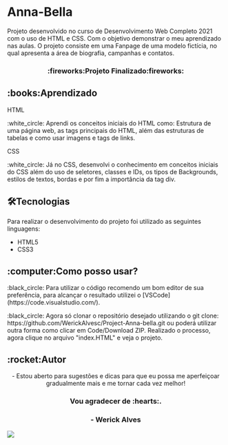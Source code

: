  <h1>Anna-Bella</h1>
 <p>Projeto desenvolvido no curso de Desenvolvimento Web Completo 2021 com o uso de HTML e CSS. Com o objetivo demonstrar o meu aprendizado nas aulas. O projeto consiste em uma Fanpage de uma modelo fictícia, no qual apresenta a área de biografia, campanhas e contatos.</p>
 
 <h3 align="center">:fireworks:Projeto Finalizado:fireworks:</h3>
 
 <h2>:books:Aprendizado</h2>
 
 <p>HTML</p>
 <p>:white_circle: Aprendi os conceitos iniciais do HTML como: Estrutura de uma página web, as tags principais do HTML, além das estruturas de tabelas e como usar imagens e tags de links.</p>
 
 <p>CSS</p>
 <p>:white_circle: Já no CSS, desenvolvi o conhecimento em conceitos iniciais do CSS além do uso de seletores, classes e IDs, os tipos de Backgrounds, estilos de textos, bordas e por fim a importância da tag div.</p>

 
 <h2>🛠Tecnologias</h2>
 
 Para realizar o desenvolvimento do projeto foi utilizado as seguintes linguagens:
 - HTML5
 - CSS3

 <h2>:computer:Como posso usar?</h2>
 <p>:black_circle: Para utilizar o código recomendo um bom editor de sua preferência, para alcançar o resultado utilizei o [VSCode](https://code.visualstudio.com/).</p>
 
 <p>:black_circle: Agora só clonar o repositório desejado utilizando o git clone: https://github.com/WerickAlvesc/Project-Anna-bella.git ou poderá utilizar outra forma como clicar em   Code/Download ZIP. Realizado o processo, agora clique no arquivo "index.HTML" e veja o projeto.</p>
 
 <h2>:rocket:Autor</h2>
 
 <p align="center">- Estou aberto para sugestões e dicas para que eu possa me aperfeiçoar gradualmente mais e me tornar cada vez melhor!</p> 

 <h3 align="center">Vou agradecer de :hearts:.</h3>
 <h3 align="center">- Werick Alves</h3>
 
 [<img src="https://img.shields.io/badge/linkedin-%230077B5.svg?&style=for-the-badge&logo=linkedin&logoColor=white" />](https://www.linkedin.com/in/werick-alves-44a5b417a/)

 

